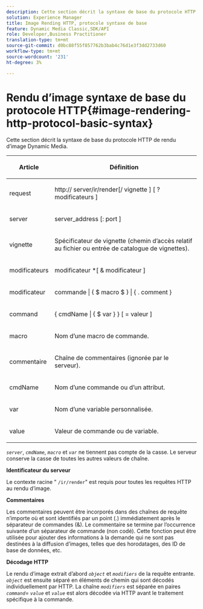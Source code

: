 ```yaml
---
description: Cette section décrit la syntaxe de base du protocole HTTP de rendu d’image Dynamic Media.
solution: Experience Manager
title: Image Rending HTTP, protocole syntaxe de base
feature: Dynamic Media Classic,SDK/API
role: Developer,Business Practitioner
translation-type: tm+mt
source-git-commit: d0bc88f55f857762b3bab4c76d1e3f3dd2733d60
workflow-type: tm+mt
source-wordcount: '231'
ht-degree: 3%

---
```



# Rendu d’image syntaxe de base du protocole HTTP{#image-rendering-http-protocol-basic-syntax}

Cette section décrit la syntaxe de base du protocole HTTP de rendu d’image Dynamic Media.

<table id="table_0A7D7207EE6D4B08B62BE8620EBE0B25"> 
 <thead> 
  <tr> 
   <th colname="col1" class="entry"> <p>Article </p> </th> 
   <th colname="col2" class="entry"> <p>Définition </p> </th> 
  </tr> 
 </thead>
 <tbody> 
  <tr> 
   <td colname="col1"> <p><span class="varname"> request</span> </p> </td> 
   <td colname="col2"> <p>http://<span class="varname"> server</span>/ir/render[/<span class="varname"> vignette</span> ] [ ?<span class="varname"> modificateurs</span> ] </p> </td> 
  </tr> 
  <tr> 
   <td colname="col1"> <p><span class="varname"> server </span> </p> </td> 
   <td colname="col2"> <p><span class="varname"> server_address</span> [:<span class="varname"> port</span> ] </p> </td> 
  </tr> 
  <tr> 
   <td colname="col1"> <p><span class="varname"> vignette  </span> </p> </td> 
   <td colname="col2"> <p>Spécificateur de vignette (chemin d’accès relatif au fichier ou entrée de catalogue de vignettes). </p> </td> 
  </tr> 
  <tr> 
   <td colname="col1"> <p><span class="varname"> modificateurs </span> </p> </td> 
   <td colname="col2"> <p><span class="varname"> modificateur</span> *[ &amp;  <span class="varname"> modificateur</span> ] </p> </td> 
  </tr> 
  <tr> 
   <td colname="col1"> <p><span class="varname"> modificateur </span> </p> </td> 
   <td colname="col2"> <p><span class="varname"> commande</span> | { $  <span class="varname"> macro</span> $ } | { .<span class="varname"> comment</span> } </p> </td> 
  </tr> 
  <tr> 
   <td colname="col1"> <p><span class="varname"> command  </span> </p> </td> 
   <td colname="col2"> <p>{ <span class="varname"> cmdName</span> | { $<span class="varname"> var</span> } } [ = <span class="varname"> valeur</span> ] </p> </td> 
  </tr> 
  <tr> 
   <td colname="col1"> <p><span class="varname"> macro  </span> </p> </td> 
   <td colname="col2"> <p>Nom d’une macro de commande. </p> </td> 
  </tr> 
  <tr> 
   <td colname="col1"> <p><span class="varname"> commentaire  </span> </p> </td> 
   <td colname="col2"> <p>Chaîne de commentaires (ignorée par le serveur). </p> </td> 
  </tr> 
  <tr> 
   <td colname="col1"> <p><span class="varname"> cmdName  </span> </p> </td> 
   <td colname="col2"> <p>Nom d’une commande ou d’un attribut. </p> </td> 
  </tr> 
  <tr> 
   <td colname="col1"> <p><span class="varname"> var </span> </p> </td> 
   <td colname="col2"> <p>Nom d’une variable personnalisée. </p> </td> 
  </tr> 
  <tr> 
   <td colname="col1"> <p><span class="varname"> value  </span> </p> </td> 
   <td colname="col2"> <p>Valeur de commande ou de variable. </p> </td> 
  </tr> 
 </tbody> 
</table>

*`server`*,  *`cmdName`*,  *`macro`* et  *`var`* ne tiennent pas compte de la casse. Le serveur conserve la casse de toutes les autres valeurs de chaîne.

**Identificateur du serveur**

Le contexte racine &quot; `/ir/render`&quot; est requis pour toutes les requêtes HTTP au rendu d’image.

**Commentaires**

Les commentaires peuvent être incorporés dans des chaînes de requête n’importe où et sont identifiés par un point (.) immédiatement après le séparateur de commandes (&amp;). Le commentaire se termine par l’occurrence suivante d’un séparateur de commande (non codé). Cette fonction peut être utilisée pour ajouter des informations à la demande qui ne sont pas destinées à la diffusion d’images, telles que des horodatages, des ID de base de données, etc.

**Décodage HTTP**

Le rendu d’image extrait d’abord *`object`* et *`modifiers`* de la requête entrante. *`object`* est ensuite séparé en éléments de chemin qui sont décodés individuellement par HTTP. La chaîne *`modifiers`* est séparée en paires *`command`*= *`value`* et *`value`* est alors décodée via HTTP avant le traitement spécifique à la commande.
